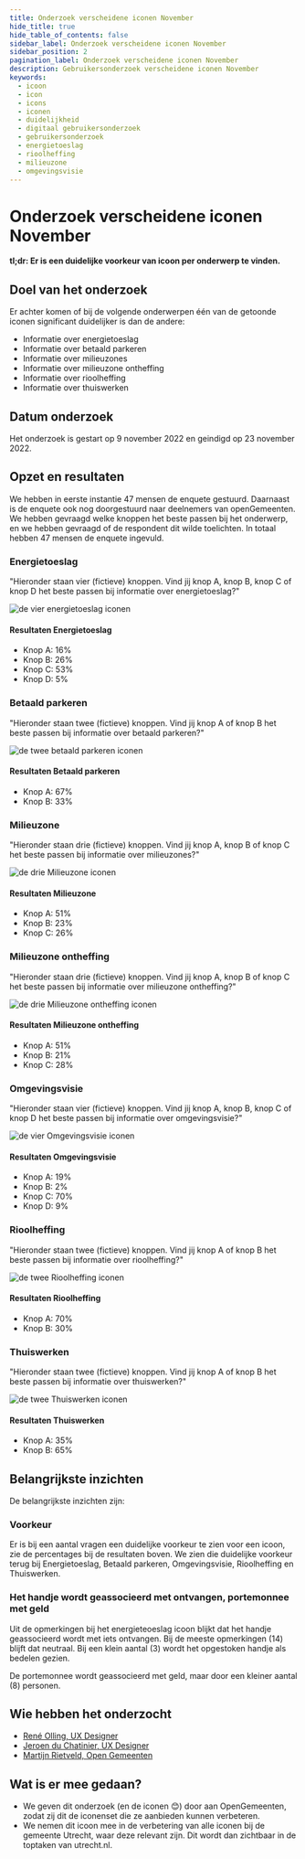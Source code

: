 ```yaml
---
title: Onderzoek verscheidene iconen November
hide_title: true
hide_table_of_contents: false
sidebar_label: Onderzoek verscheidene iconen November
sidebar_position: 2
pagination_label: Onderzoek verscheidene iconen November
description: Gebruikersonderzoek verscheidene iconen November
keywords:
  - icoon
  - icon
  - icons
  - iconen
  - duidelijkheid
  - digitaal gebruikersonderzoek
  - gebruikersonderzoek
  - energietoeslag
  - rioolheffing
  - milieuzone
  - omgevingsvisie
---
```


<!-- @license CC0-1.0 -->

# Onderzoek verscheidene iconen November

**tl;dr: Er is een duidelijke voorkeur van icoon per onderwerp te vinden.**

## Doel van het onderzoek

Er achter komen of bij de volgende onderwerpen één van de getoonde iconen significant duidelijker is dan de andere:

- Informatie over energietoeslag
- Informatie over betaald parkeren
- Informatie over milieuzones
- Informatie over milieuzone ontheffing
- Informatie over rioolheffing
- Informatie over thuiswerken

## Datum onderzoek

Het onderzoek is gestart op 9 november 2022 en geindigd op 23 november 2022.

## Opzet en resultaten

We hebben in eerste instantie 47 mensen de enquete gestuurd. Daarnaast is de enquete ook nog doorgestuurd naar deelnemers van openGemeenten. We hebben gevraagd welke knoppen het beste passen bij het onderwerp, en we hebben gevraagd of de respondent dit wilde toelichten. In totaal hebben 47 mensen de enquete ingevuld.

### Energietoeslag

"Hieronder staan vier (fictieve) knoppen. Vind jij knop A, knop B, knop C of knop D het beste passen bij informatie over energietoeslag?"

![de vier energietoeslag iconen](../../../static/img/onderzoek_energietoeslag.png)

#### Resultaten Energietoeslag

- Knop A: 16%
- Knop B: 26%
- Knop C: 53%
- Knop D: 5%

### Betaald parkeren

"Hieronder staan twee (fictieve) knoppen. Vind jij knop A of knop B het beste passen bij informatie over betaald parkeren?"

![de twee betaald parkeren iconen](../../../static/img/onderzoek_betaaldparkeren.png)

#### Resultaten Betaald parkeren

- Knop A: 67%
- Knop B: 33%

### Milieuzone

"Hieronder staan drie (fictieve) knoppen. Vind jij knop A, knop B of knop C het beste passen bij informatie over milieuzones?"

![de drie Milieuzone iconen](../../../static/img/onderzoek_milieuzone.png)

#### Resultaten Milieuzone

- Knop A: 51%
- Knop B: 23%
- Knop C: 26%

### Milieuzone ontheffing

"Hieronder staan drie (fictieve) knoppen. Vind jij knop A, knop B of knop C het beste passen bij informatie over milieuzone ontheffing?"

![de drie Milieuzone ontheffing iconen](../../../static/img/onderzoek_milieuzone_ontheffing.png)

#### Resultaten Milieuzone ontheffing

- Knop A: 51%
- Knop B: 21%
- Knop C: 28%

### Omgevingsvisie

"Hieronder staan vier (fictieve) knoppen. Vind jij knop A, knop B, knop C of knop D het beste passen bij informatie over omgevingsvisie?"

![de vier Omgevingsvisie iconen](../../../static/img/onderzoek_omgevingsvisie.png)

#### Resultaten Omgevingsvisie

- Knop A: 19%
- Knop B: 2%
- Knop C: 70%
- Knop D: 9%

### Rioolheffing

"Hieronder staan twee (fictieve) knoppen. Vind jij knop A of knop B het beste passen bij informatie over rioolheffing?"

![de twee Rioolheffing iconen](../../../static/img/onderzoek_rioolheffing.png)

#### Resultaten Rioolheffing

- Knop A: 70%
- Knop B: 30%

### Thuiswerken

"Hieronder staan twee (fictieve) knoppen. Vind jij knop A of knop B het beste passen bij informatie over thuiswerken?"

![de twee Thuiswerken iconen](../../../static/img/onderzoek_thuiswerken.png)

#### Resultaten Thuiswerken

- Knop A: 35%
- Knop B: 65%

## Belangrijkste inzichten

De belangrijkste inzichten zijn:

### Voorkeur

Er is bij een aantal vragen een duidelijke voorkeur te zien voor een icoon, zie de percentages bij de resultaten boven. We zien die duidelijke voorkeur terug bij Energietoeslag, Betaald parkeren, Omgevingsvisie, Rioolheffing en Thuiswerken.

### Het handje wordt geassocieerd met ontvangen, portemonnee met geld

Uit de opmerkingen bij het energieteoeslag icoon blijkt dat het handje geassocieerd wordt met iets ontvangen. Bij de meeste opmerkingen (14) blijft dat neutraal. Bij een klein aantal (3) wordt het opgestoken handje als bedelen gezien.

De portemonnee wordt geassocieerd met geld, maar door een kleiner aantal (8) personen.

## Wie hebben het onderzocht

- [René Olling, UX Designer](mailto:r.olling@utrecht.nl)
- [Jeroen du Chatinier, UX Designer](mailto:j.du.chatinier@utrecht.nl)
- [Martijn Rietveld, Open Gemeenten](mailto:martijn@opengemeenten.nl)

## Wat is er mee gedaan?

- We geven dit onderzoek (en de iconen 😊) door aan OpenGemeenten, zodat zij dit de iconenset die ze aanbieden kunnen verbeteren.
- We nemen dit icoon mee in de verbetering van alle iconen bij de gemeente Utrecht, waar deze relevant zijn. Dit wordt dan zichtbaar in de toptaken van utrecht.nl.
